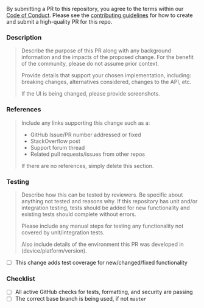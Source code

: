<!-- Template adapted from [auth0](https://github.com/auth0/open-source-template/blob/master/.github/PULL_REQUEST_TEMPLATE.md) -->

By submitting a PR to this repository, you agree to the terms within our [Code of Conduct](https://github.com/lacerte/clima/blob/master/CODE-OF-CONDUCT.md). Please see the [contributing guidelines](https://github.com/lacerte/clima/blob/master/CONTRIBUTING.md) for how to create and submit a high-quality PR for this repo.

### Description

> Describe the purpose of this PR along with any background information and the impacts of the proposed change. For the benefit of the community, please do not assume prior context.
>
> Provide details that support your chosen implementation, including: breaking changes, alternatives considered, changes to the API, etc.
>
> If the UI is being changed, please provide screenshots.


### References

> Include any links supporting this change such as a:
>
> - GitHub Issue/PR number addressed or fixed
> - StackOverflow post
> - Support forum thread
> - Related pull requests/issues from other repos
>
> If there are no references, simply delete this section.

### Testing

> Describe how this can be tested by reviewers. Be specific about anything not tested and reasons why. If this repository has unit and/or integration testing, tests should be added for new functionality and existing tests should complete without errors.
>
> Please include any manual steps for testing any functionality not covered by unit/integration tests.
>
> Also include details of the environment this PR was developed in (device/platform/version).

- [ ] This change adds test coverage for new/changed/fixed functionality

### Checklist

- [ ] All active GitHub checks for tests, formatting, and security are passing
- [ ] The correct base branch is being used, if not `master`
